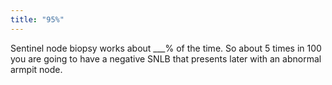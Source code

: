 ```yaml
---
title: "95%"
---
```

Sentinel node biopsy works about ___% of the time. So about 5 times in 100 you are going to have a negative SNLB that presents
later with an abnormal armpit node.

